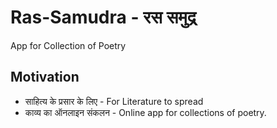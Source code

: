 # Ras-Samudra - रस समुद्र 
App for Collection of Poetry

## Motivation 
* साहित्य के प्रसार के लिए - For Literature to spread
* काव्य का ऑनलाइन संकलन - Online app for collections of poetry.
